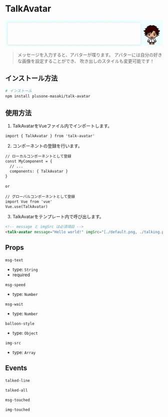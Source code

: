 # TalkAvatar
![](./static/talk-avatar.gif)

> メッセージを入力すると、アバターが喋ります。
> アバターには自分の好きな画像を設定することができ、
> 吹き出しのスタイルも変更可能です！

## インストール方法

``` bash
# インストール
npm install plusone-masaki/talk-avatar
```

## 使用方法

1. TalkAvatarをVueファイル内でインポートします。
```ecmascript 6
import { TalkAvatar } from 'talk-avatar'
```

2. コンポーネントの登録を行います。
```ecmascript 6
// ローカルコンポーネントとして登録
const MyComponent = {
  // ...
  components: { TalkAvatar }
}

or

// グローバルコンポーネントとして登録
import Vue from 'vue'
Vue.use(TalkAvatar)
```

3. TalkAvatarをテンプレート内で呼び出します。
```html
<!-- message と imgSrc は必須項目 -->
<talk-avatar message="Hello world!" imgSrc="[./default.png, ./talking.png]" />
```

## Props

`msg-text`
* type: `String`
* required

`msg-speed`
* type: `Number`

`msg-wait`
* type: `Number`

`balloon-style`
* type: `Object`

`img-src`
* type: `Array`

## Events

`talked-line`

`talked-all`

`msg-touched`

`img-touched`
